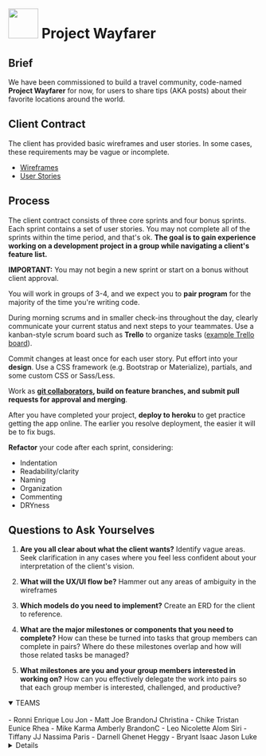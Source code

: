 # <img src="https://cloud.githubusercontent.com/assets/7833470/10899314/63829980-8188-11e5-8cdd-4ded5bcb6e36.png" height="60"> Project Wayfarer

## Brief

We have been commissioned to build a travel community, code-named **Project Wayfarer** for now, for users to share tips (AKA posts) about their favorite locations around the world.

## Client Contract

The client has provided basic wireframes and user stories. In some cases, these requirements may be vague or incomplete.

* [Wireframes](./wireframes.png)
* [User Stories](./user-stories.md)

## Process

The client contract consists of three core sprints and four bonus sprints. Each sprint contains a set of user stories. You may not complete all of the sprints within the time period, and that's ok. **The goal is to gain experience working on a development project in a group while navigating a client's feature list.**

**IMPORTANT:** You may not begin a new sprint or start on a bonus without client approval.

You will work in groups of 3-4, and we expect you to **pair program** for the majority of the time you're writing code.

During morning scrums and in smaller check-ins throughout the day, clearly communicate your current status and next steps to your teammates. Use a kanban-style scrum board such as **Trello** to organize tasks ([example Trello board](https://trello.com/b/JPdt327u/vagabond)).

Commit changes at least once for each user story. Put effort into your **design**. Use a CSS framework (e.g. Bootstrap or Materialize), partials, and some custom CSS or Sass/Less.

Work as **[git collaborators](./git-collaboration-workflow.md), build on feature branches, and submit pull requests for approval and merging**.

After you have completed your project, **deploy to heroku** to get practice getting the app online. The earlier you resolve deployment, the easier it will be to fix bugs.

**Refactor** your code after each sprint, considering:

* Indentation
* Readability/clarity
* Naming
* Organization
* Commenting
* DRYness

## Questions to Ask Yourselves

1. **Are you all clear about what the client wants?** Identify vague areas. Seek clarification in any cases where you feel less confident about your interpretation of the client's vision.

2. **What will the UX/UI flow be?** Hammer out any areas of ambiguity in the wireframes

3. **Which models do you need to implement?** Create an ERD for the client to reference.

4. **What are the major milestones or components that you need to complete?** How can these be turned into tasks that group members can complete in pairs? Where do these milestones overlap and how will those related tasks be managed?

5. **What milestones are you and your group members interested in working on?** How can you effectively delegate the work into pairs so that each group member is interested, challenged, and productive?


<details open>
<summary>TEAMS</summary>
<br>
 - Ronni Enrique Lou Jon
 - Matt Joe BrandonJ Christina
 - Chike Tristan Eunice Rhea
 - Mike Karma Amberly BrandonC
 - Leo Nicolette Alom Siri
 - Tiffany JJ Nassima Paris
 - Darnell Ghenet Heggy
 - Bryant Isaac Jason Luke
<details>


## Presentation

Each group will present their project on **3/11/2019 Monday ** starting at **9:15am** for 15 minutes.

Each member of your group should speak for equal parts during your presentation and mention which parts of the project they worked on.

**Your presentation should include:**

* Tour (demo) of your app, ideally deployed on heroku.
* How did your group approach the requirements? (mention anything unique or creative your group chose to do)
* What was easier than you thought? What was more challenging?
* What is a lesson you will carry forward to working on Project 2?
* Shout outs for fellow students!

## Evaluation

You will be evaluated on the following measures:

1. Project workflow
  - frequent commits with good commit messages
  - cooperative group work including majority of pair programing
  - effective use of branches
  - planning to avoid excessive merge conflicts
  - deliberate approach - routeside-in, logical progress from skateboard to car
  - the code is your original code
2. Readability
  - to what degree does your app fulfill the user stories?
  - code is clean
  - follows good naming conventions
  - code is free of obvious errors and bugs
  - code demonstrates good problem solving
  - code is DRY
3. Technical requirements
  - users are authenticated
  - full CRUD for cities
  - custom HTML, CSS, and JavaScript (using the asset pipeline)
  - users are authorized
  - deployed to heroku
  - commenting (optional)
4. Deployment
  - is it deployed online?
 a travel community, code-named **Project Wayfarer** for now, for users to share tips (AKA posts) about their favorite locations around the world.

